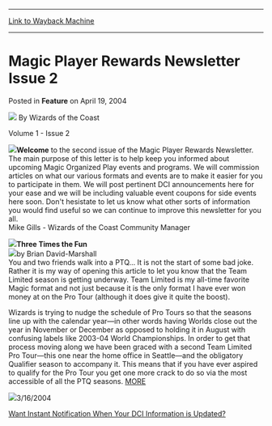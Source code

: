 
---
[Link to Wayback Machine](https://web.archive.org/web/20211020193824/https://magic.wizards.com/en/articles/archive/feature/magic-player-rewards-newsletter-issue-2-2004-04-19-0)

[_metadata_:wayback_url]:- "https://magic.wizards.com/en/articles/archive/feature/magic-player-rewards-newsletter-issue-2-2004-04-19-0"
[_metadata_:wayback_raw_url]:- "https://web.archive.org/web/20211020193824id_/https://magic.wizards.com/en/articles/archive/feature/magic-player-rewards-newsletter-issue-2-2004-04-19-0"
[_metadata_:wayback_capture_timestamp]:- "2021-10-20 19:38:24+00:00"
[_metadata_:description]:- "Volume 1 - Issue 2Welcome to the second issue of the Magic Player Rewards Newsletter. The main purpose of this letter is to help keep you informed about upcoming Magic Organized Play events and programs. We will commission articles on what our various formats and events are to make it easier for you to participate in them. We will post pertinent DCI announcements here for your"
[_metadata_:generator]:- "Drupal 7 (http://drupal.org)"
[_metadata_:publish_date]:- "2004-04-19"
---


Magic Player Rewards Newsletter Issue 2
=======================================



 Posted in **Feature**
 on April 19, 2004 






![](https://media.magic.wizards.com/styles/auth_small/public/images/person/wizards_author.jpg)
By Wizards of the Coast











Volume 1 - Issue 2

![](https://media.magic.wizards.com/image_legacy_migration/mpr/images/mike.jpg)**Welcome** to the second issue of the Magic Player Rewards Newsletter. The main purpose of this letter is to help keep you informed about upcoming Magic Organized Play events and programs. We will commission articles on what our various formats and events are to make it easier for you to participate in them. We will post pertinent DCI announcements here for your ease and we will be including valuable event coupons for side events here soon. Don't hesistate to let us know what other sorts of information you would find useful so we can continue to improve this newsletter for you all.  
Mike Gills - Wizards of the Coast Community Manager

![](https://media.magic.wizards.com/image_legacy_migration/mpr/images/TipsNTricks.gif)**Three Times the Fun**  
![](https://media.magic.wizards.com/image_legacy_migration/mpr/images/authorpic_BrianDavid-Marshall.jpg)by Brian David-Marshall  
 You and two friends walk into a PTQ… It is not the start of some bad joke. Rather it is my way of opening this article to let you know that the Team Limited season is getting underway. Team Limited is my all-time favorite Magic format and not just because it is the only format I have ever won money at on the Pro Tour (although it does give it quite the boost).

Wizards is trying to nudge the schedule of Pro Tours so that the seasons line up with the calendar year—in other words having Worlds close out the year in November or December as opposed to holding it in August with confusing labels like 2003-04 World Championships. In order to get that process moving along we have been graced with a second Team Limited Pro Tour—this one near the home office in Seattle—and the obligatory Qualifier season to accompany it. This means that if you have ever aspired to qualify for the Pro Tour you get one more crack to do so via the most accessible of all the PTQ seasons. [MORE](http://archive.wizards.com/Magic/Magazine/Article.aspx?x=mtgcom/mprnews/2a) 

![](https://media.magic.wizards.com/image_legacy_migration/mpr/images/DCI.gif)3/16/2004

[Want Instant Notification When Your DCI Information is Updated?](http://archive.wizards.com/Magic/Magazine/Article.aspx?x=dci/announce/dci20040316a)







